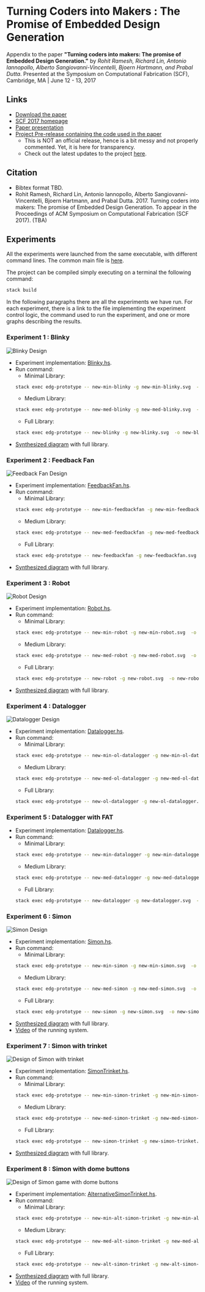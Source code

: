 # Turning Coders into Makers : The Promise of Embedded Design Generation #

Appendix to the paper **"Turning coders into makers: The promise of Embedded Design Generation."** by *Rohit Ramesh, Richard Lin, Antonio Iannopollo, Alberto Sangiovanni-Vincentelli, Bjoern Hartmann, and Prabal Dutta*.
Presented at the Symposium on Computational Fabrication (SCF), Cambridge, MA | June 12 - 13, 2017


## Links ##

  - [Download the paper](https://github.com/lab11/edg-sat-prototype/blob/master/appendix/Ramesh-et-al_EDG.pdf)
  - [SCF 2017 homepage](http://scf.acm.org/)
  - [Paper presentation](http://scf.acm.org/)
  - [Project Pre-release containing the code used in the paper](https://github.com/lab11/edg-sat-prototype/releases/tag/SCF2017)
      - This is NOT an official release, hence is a bit messy and not properly commented. Yet, it is here for transparency.
      - Check out the latest updates to the project [here](https://github.com/lab11/edg-sat-prototype).

## Citation ##

  - Bibtex format TBD.
  - Rohit Ramesh, Richard Lin, Antonio Iannopollo, Alberto Sangiovanni-Vincentelli, Bjoern Hartmann, and Prabal Dutta. 2017.
  Turning coders into makers: The promise of Embedded Design Generation.
  To appear in the Proceedings of ACM Symposium on Computational Fabrication (SCF 2017). (TBA)

## Experiments ##
All the experiments were launched from the same executable,
with different command lines.
The common main file is [here](https://github.com/lab11/edg-sat-prototype/blob/SCF2017/app/Main.hs).

The project can be compiled simply executing on a terminal the following command:
```bash
stack build
```

In the following paragraphs there are all the experiments we have run.
For each experiment, there is a link to the file implementing the experiment
control logic, the command used to run the experiment, and one or more graphs describing the results.


### Experiment 1 : Blinky ###

![Blinky Design](https://github.com/lab11/edg-sat-prototype/blob/master/appendix/images/blinky.jpg)

  - Experiment implementation: [Blinky.hs](https://github.com/lab11/edg-sat-prototype/blob/SCF2017/app/NewEncoding/Blinky.hs).
  - Run command:
    - Minimal Library:
    ```bash
    stack exec edg-prototype -- new-min-blinky -g new-min-blinky.svg  -o new-min-blinky.edg
    ```
    - Medium Library:
    ```bash
    stack exec edg-prototype -- new-med-blinky -g new-med-blinky.svg  -o new-med-blinky.edg
    ```
    - Full Library:
    ```bash
    stack exec edg-prototype -- new-blinky -g new-blinky.svg  -o new-blinky.edg
    ```
  - [Synthesized diagram](https://github.com/lab11/edg-sat-prototype/blob/master/appendix/images/new-blinky.svg) with full library.
  <!-- - [Video](https://github.com/lab11/edg-sat-prototype/blob/master/appendix/images/blinky.mp4) of the running system. -->

### Experiment 2 : Feedback Fan ###

![Feedback Fan Design](https://github.com/lab11/edg-sat-prototype/blob/master/appendix/images/feedbackfan.jpg)

  - Experiment implementation: [FeedbackFan.hs](https://github.com/lab11/edg-sat-prototype/blob/SCF2017/app/NewEncoding/FeedbackFan.hs).
  - Run command:
    - Minimal Library:
    ```bash
    stack exec edg-prototype -- new-min-feedbackfan -g new-min-feedbackfan.svg  -o new-min-feedbackfan.edg
    ```
    - Medium Library:
    ```bash
    stack exec edg-prototype -- new-med-feedbackfan -g new-med-feedbackfan.svg  -o new-med-feedbackfan.edg
    ```
    - Full Library:
    ```bash
    stack exec edg-prototype -- new-feedbackfan -g new-feedbackfan.svg  -o new-feedbackfan.edg
    ```
  - [Synthesized diagram](https://github.com/lab11/edg-sat-prototype/blob/master/appendix/images/new-feedbackfan.svg) with full library.
  <!-- - [Video](https://github.com/lab11/edg-sat-prototype/blob/master/appendix/images/feedbackfan.mp4) of the running system. -->

### Experiment 3 : Robot ###

![Robot Design](https://github.com/lab11/edg-sat-prototype/blob/master/appendix/images/robot.jpg)

  - Experiment implementation: [Robot.hs](https://github.com/lab11/edg-sat-prototype/blob/SCF2017/app/NewEncoding/Robot.hs).
  - Run command:
    - Minimal Library:
    ```bash
    stack exec edg-prototype -- new-min-robot -g new-min-robot.svg  -o new-min-robot.edg
    ```
    - Medium Library:
    ```bash
    stack exec edg-prototype -- new-med-robot -g new-med-robot.svg  -o new-med-robot.edg
    ```
    - Full Library:
    ```bash
    stack exec edg-prototype -- new-robot -g new-robot.svg  -o new-robot.edg
    ```
  - [Synthesized diagram](https://github.com/lab11/edg-sat-prototype/blob/master/appendix/images/new-robot.svg) with full library.
  <!-- - [Video](https://github.com/lab11/edg-sat-prototype/blob/master/appendix/images/robot.mp4) of the running system. -->

### Experiment 4 : Datalogger ###

![Datalogger Design](https://github.com/lab11/edg-sat-prototype/blob/master/appendix/images/datalogger.jpg)

  - Experiment implementation: [Datalogger.hs](https://github.com/lab11/edg-sat-prototype/blob/SCF2017/app/NewEncoding/Datalogger.hs).
  - Run command:
    - Minimal Library:
    ```bash
    stack exec edg-prototype -- new-min-ol-datalogger -g new-min-ol-datalogger.svg  -o new-min-ol-datalogger.edg
    ```
    - Medium Library:
    ```bash
    stack exec edg-prototype -- new-med-ol-datalogger -g new-med-ol-datalogger.svg  -o new-med-ol-datalogger.edg
    ```
    - Full Library:
    ```bash
    stack exec edg-prototype -- new-ol-datalogger -g new-ol-datalogger.svg  -o new-ol-datalogger.edg
    ```
  <!-- - [Synthesized diagram](https://github.com/lab11/edg-sat-prototype/blob/master/appendix/images/new-ol-datalogger.svg) with full library. -->

### Experiment 5 : Datalogger with FAT ###

  - Experiment implementation: [Datalogger.hs](https://github.com/lab11/edg-sat-prototype/blob/SCF2017/app/NewEncoding/Datalogger.hs).
  - Run command:
    - Minimal Library:
    ```bash
    stack exec edg-prototype -- new-min-datalogger -g new-min-datalogger.svg  -o new-min-datalogger.edg
    ```
    - Medium Library:
    ```bash
    stack exec edg-prototype -- new-med-datalogger -g new-med-datalogger.svg  -o new-med-datalogger.edg
    ```
    - Full Library:
    ```bash
    stack exec edg-prototype -- new-datalogger -g new-datalogger.svg  -o new-datalogger.edg
    ```
  <!-- - [Synthesized diagram](https://github.com/lab11/edg-sat-prototype/blob/master/appendix/images/new-datalogger.svg) with full library. -->

### Experiment 6 : Simon ###

![Simon Design](https://github.com/lab11/edg-sat-prototype/blob/master/appendix/images/simon.jpg)

  - Experiment implementation: [Simon.hs](https://github.com/lab11/edg-sat-prototype/blob/SCF2017/app/NewEncoding/Simon.hs).
  - Run command:
    - Minimal Library:
    ```bash
    stack exec edg-prototype -- new-min-simon -g new-min-simon.svg  -o new-min-simon.edg
    ```
    - Medium Library:
    ```bash
    stack exec edg-prototype -- new-med-simon -g new-med-simon.svg  -o new-med-simon.edg
    ```
    - Full Library:
    ```bash
    stack exec edg-prototype -- new-simon -g new-simon.svg  -o new-simon.edg
    ```
  - [Synthesized diagram](https://github.com/lab11/edg-sat-prototype/blob/master/appendix/images/new-simon.svg) with full library.
  - [Video](https://github.com/lab11/edg-sat-prototype/blob/master/appendix/images/simon.mp4) of the running system.

### Experiment 7 : Simon with trinket ###

![Design of Simon with trinket](https://github.com/lab11/edg-sat-prototype/blob/master/appendix/images/simon_trinket.jpg)

  - Experiment implementation: [SimonTrinket.hs](https://github.com/lab11/edg-sat-prototype/blob/SCF2017/app/NewEncoding/SimonTrinket.hs).
  - Run command:
    - Minimal Library:
    ```bash
    stack exec edg-prototype -- new-min-simon-trinket -g new-min-simon-trinket.svg  -o new-min-simon-trinket.edg
    ```
    - Medium Library:
    ```bash
    stack exec edg-prototype -- new-med-simon-trinket -g new-med-simon-trinket.svg  -o new-med-simon-trinket.edg
    ```
    - Full Library:
    ```bash
    stack exec edg-prototype -- new-simon-trinket -g new-simon-trinket.svg  -o new-simon-trinket.edg
    ```
  - [Synthesized diagram](https://github.com/lab11/edg-sat-prototype/blob/master/appendix/images/new-simon-trinket.svg) with full library.

### Experiment 8 : Simon with dome buttons ###

![Design of Simon game with dome buttons](https://github.com/lab11/edg-sat-prototype/blob/master/appendix/images/simon_dome.jpg)

  - Experiment implementation: [AlternativeSimonTrinket.hs](https://github.com/lab11/edg-sat-prototype/blob/SCF2017/app/NewEncoding/AlternativeSimonTrinket.hs).
  - Run command:
    - Minimal Library:
    ```bash
    stack exec edg-prototype -- new-min-alt-simon-trinket -g new-min-alt-simon-trinket.svg  -o new-min-alt-simon-trinket.edg
    ```
    - Medium Library:
    ```bash
    stack exec edg-prototype -- new-med-alt-simon-trinket -g new-med-alt-simon-trinket.svg  -o new-med-alt-simon-trinket.edg
    ```
    - Full Library:
    ```bash
    stack exec edg-prototype -- new-alt-simon-trinket -g new-alt-simon-trinket.svg  -o new-alt-simon-trinket.edg
    ```
  - [Synthesized diagram](https://github.com/lab11/edg-sat-prototype/blob/master/appendix/images/new-alt-simon-trinket.svg) with full library.
  - [Video](https://github.com/lab11/edg-sat-prototype/blob/master/appendix/images/SimonDome.mp4) of the running system.
